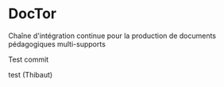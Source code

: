 DocTor
======

Chaîne d'intégration continue pour la production de documents pédagogiques multi-supports

Test commit

test (Thibaut)